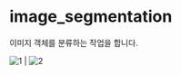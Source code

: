 # image_segmentation

이미지 객체를 분류하는 작업을 합니다.

![1](https://github.com/dontempty/image_segmentation/assets/155451345/e44bd3e7-2ec6-408b-a837-7d21ab0cdff7) | ![2](https://github.com/dontempty/image_segmentation/assets/155451345/e5fe1c31-32aa-41b5-8d87-f28c81334e8c)
